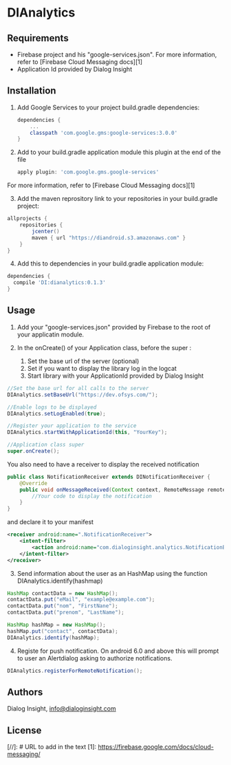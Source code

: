 # DIAnalytics


## Requirements

- Firebase project and his "google-services.json". For more information, refer to [Firebase Cloud Messaging docs][1]
- Application Id provided by Dialog Insight

## Installation

1. Add Google Services to your project build.gradle dependencies:
    ```groovy
    dependencies {
        ...
        classpath 'com.google.gms:google-services:3.0.0'
    }
    ```
2. Add to your build.gradle application module this plugin at the end of the file
    ```groovy
    apply plugin: 'com.google.gms.google-services'
    ```
For more information, refer to [Firebase Cloud Messaging docs][1]

3. Add the maven reprository link to your repositories in your build.gradle project: 
```groovy
allprojects {
    repositories {
        jcenter()
        maven { url "https://diandroid.s3.amazonaws.com" }
    }
}
```

4. Add this to dependencies in your build.gradle application module:
```groovy
dependencies {
  compile 'DI:dianalytics:0.1.3'
}
```

## Usage

1. Add your "google-services.json" provided by Firebase to the root of your applicatin module.

2. In the onCreate() of your Application class, before the super : 
    1. Set the base url of the server (optional)
    2. Set if you want to display the library log in the logcat
    3. Start library with your ApplicationId provided by Dialog Insight
```java
//Set the base url for all calls to the server
DIAnalytics.setBaseUrl("https://dev.ofsys.com/");

//Enable logs to be displayed
DIAnalytics.setLogEnabled(true);

//Register your application to the service
DIAnalytics.startWithApplicationId(this, "YourKey");

//Application class super
super.onCreate();
```

You also need to have a receiver to display the received notification
```java
public class NotificationReceiver extends DINotificationReceiver {
    @Override
    public void onMessageReceived(Context context, RemoteMessage remoteMessage) {
        //Your code to display the notification
    }
}
```
and declare it to your manifest
```xml
<receiver android:name=".NotificationReceiver">
    <intent-filter>
        <action android:name="com.dialoginsight.analytics.NotificationBroadcast"/>
    </intent-filter>
</receiver>
```

3. Send information about the user as an HashMap using the function DIAnalytics.identify(hashmap)
```java
HashMap contactData = new HashMap();
contactData.put("eMail", "example@example.com");
contactData.put("nom", "FirstNane");
contactData.put("prenom", "LastName");

HashMap hashMap = new HashMap();
hashMap.put("contact", contactData);
DIAnalytics.identify(hashMap);
```

4. Registe for push notification. On android 6.0 and above this will prompt to user an Alertdialog asking to authorize notifications.
```java
DIAnalytics.registerForRemoteNotification();
```

## Authors
Dialog Insight, info@dialoginsight.com

## License

[//]: # URL to add in the text
[1]: https://firebase.google.com/docs/cloud-messaging/
